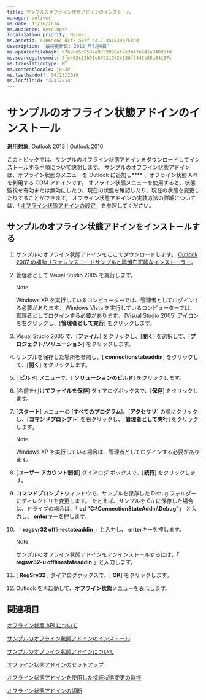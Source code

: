 ```yaml
---
title: サンプルのオフライン状態アドインのインストール
manager: soliver
ms.date: 11/16/2014
ms.audience: Developer
localization_priority: Normal
ms.assetid: e1b6ae6c-dcf2-a07f-c417-3a1049b758ad
description: '最終更新日: 2012 年7月6日'
ms.openlocfilehash: b7b9ce539537e0759020ef7e3b4f6541a940d6fd
ms.sourcegitcommit: 8fe462c32b91c87911942c188f3445e85a54137c
ms.translationtype: MT
ms.contentlocale: ja-JP
ms.lasthandoff: 04/23/2019
ms.locfileid: "32317214"
---
```

# <a name="installing-the-sample-offline-state-add-in"></a>サンプルのオフライン状態アドインのインストール

  
  
**適用対象**: Outlook 2013 | Outlook 2016 
  
このトピックでは、サンプルのオフライン状態アドインをダウンロードしてインストールする手順について説明します。 サンプルのオフライン状態アドインは、オフライン状態のメニューを Outlook に追加し**** 、オフライン状態 API を利用する COM アドインです。 オフライン状態メニューを使用すると、状態監視を有効または無効にしたり、現在の状態を確認したり、現在の状態を変更したりすることができます。 オフライン状態アドインの実装方法の詳細については、「[オフライン状態アドインの設定](setting-up-an-offline-state-add-in.md)」を参照してください。
  
## <a name="install-the-sample-offline-state-add-in"></a>サンプルのオフライン状態アドインをインストールする

1. サンプルのオフライン状態アドインをここでダウンロードします。 [Outlook 2007 の補助リファレンスコードサンプルと再頒布可能なインストーラー](https://www.microsoft.com/en-us/download/details.aspx?id=24102)。
    
2. 管理者として Visual Studio 2005 を実行します。
    
    > [!NOTE]
    > Windows XP を実行しているコンピューターでは、管理者としてログインする必要があります。 Windows Vista を実行しているコンピューターでは、管理者としてログインする必要があります。 [Visual Studio 2005] アイコンを右クリックし、[**管理者として実行**] をクリックします。 
  
3. Visual Studio 2005 で、[**ファイル**] をクリックし、[**開く**] を選択して、[**プロジェクト/ソリューション**] をクリックします。
    
4. サンプルを保存した場所を参照し、[ **connectionstateaddin**] をクリックして、[**開く**] をクリックします。
    
5. [ **ビルド**] メニューで、[ **ソリューションのビルド**] をクリックします。
    
6. [名前を付け**てファイルを保存**] ダイアログボックスで、[**保存**] をクリックします。
    
7. [**スタート**] メニューの [**すべてのプログラム**]、[**アクセサリ**] の順にクリックし、[**コマンドプロンプト**] を右クリックし、[**管理者として実行**] をクリックします。
    
    > [!NOTE]
    > Windows XP を実行している場合は、管理者としてログインする必要があります。 
  
8. [**ユーザー アカウント制御**] ダイアログ ボックスで、[**続行**] をクリックします。
    
9. **コマンドプロンプト**ウィンドウで、サンプルを保存した Debug フォルダーにディレクトリを変更します。 たとえば、サンプルを C:\ に保存した場合は、ドライブの場合は、「 **cd "C:\ConnectionStateAddin\Debug"」** と入力し、 **enter**キーを押します。 
    
10. 「 **regsvr32 offlinestateaddin** 」と入力し、 **enter**キーを押します。 
    
    > [!NOTE]
    > サンプルのオフライン状態アドインをアンインストールするには、「 **regsvr32-u offlinestateaddin** 」と入力します。
  
11. [ **RegSrv32** ] ダイアログボックスで、[ **OK**] をクリックします。
    
12. Outlook を再起動して、**オフライン状態**メニューを表示します。 
    
## <a name="see-also"></a>関連項目



[オフライン状態 API について](about-the-offline-state-api.md)
  
[サンプルのオフライン状態アドインのインストール](installing-the-sample-offline-state-add-in.md)
  
[サンプルのオフライン状態アドインについて](about-the-sample-offline-state-add-in.md)
  
[オフライン状態アドインのセットアップ](setting-up-an-offline-state-add-in.md)
  
[オフライン状態アドインを使用した接続状態変更の監視](monitoring-connection-state-changes-using-an-offline-state-add-in.md)
  
[オフライン状態アドインの切断](disconnecting-an-offline-state-add-in.md)


